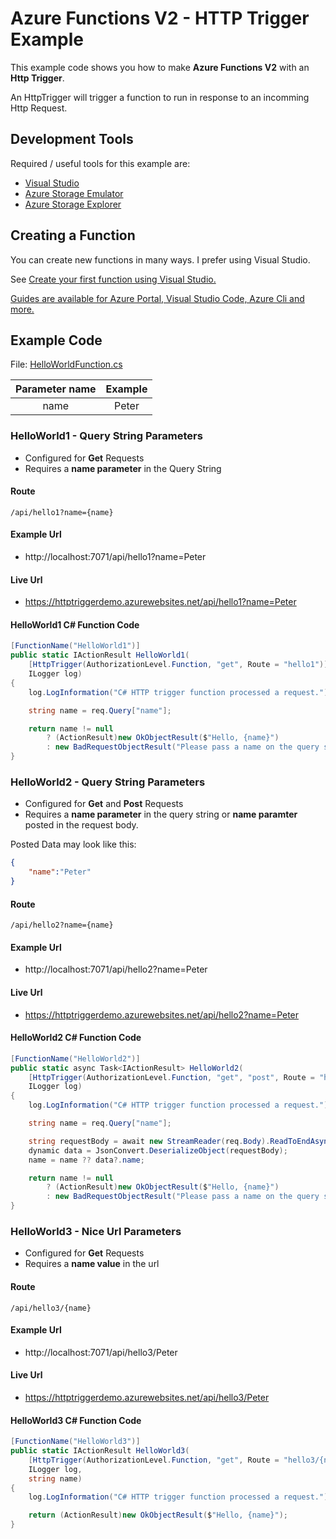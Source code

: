 ﻿# Azure Functions V2 - HTTP Trigger Example


This example code shows you how to make **Azure Functions V2** with an **Http Trigger**.

An HttpTrigger will trigger a function to run in response to an incomming Http Request.

## Development Tools
Required / useful tools for this example are:

* [Visual Studio](https://visualstudio.microsoft.com/)
* [Azure Storage Emulator](https://docs.microsoft.com/en-us/azure/storage/common/storage-use-emulator)
* [Azure Storage Explorer](https://azure.microsoft.com/en-us/features/storage-explorer/)

## Creating a Function 

You can create new functions in many ways. I prefer using Visual Studio.

See [Create your first function using Visual Studio.](https://docs.microsoft.com/en-us/azure/azure-functions/functions-create-your-first-function-visual-studio)

[Guides are available for Azure Portal, Visual Studio Code, Azure Cli and more.](https://docs.microsoft.com/en-us/azure/azure-functions/)
 
 


## Example Code

File: [HelloWorldFunction.cs](/HelloWorldFunction.cs)


| Parameter name  |  Example  |
| :--------:| :-----:|
| name    |     Peter | 
 


### HelloWorld1 - Query String Parameters 
* Configured for **Get** Requests
* Requires a **name parameter** in the Query String

#### Route

```
/api/hello1?name={name}
```

#### Example Url
* http://localhost:7071/api/hello1?name=Peter

#### Live Url
* https://httptriggerdemo.azurewebsites.net/api/hello1?name=Peter

#### HelloWorld1 C# Function Code

```c#
[FunctionName("HelloWorld1")]
public static IActionResult HelloWorld1(
    [HttpTrigger(AuthorizationLevel.Function, "get", Route = "hello1")] HttpRequest req,
    ILogger log)
{
    log.LogInformation("C# HTTP trigger function processed a request.");

    string name = req.Query["name"];

    return name != null
        ? (ActionResult)new OkObjectResult($"Hello, {name}")
        : new BadRequestObjectResult("Please pass a name on the query string or in the request body");
}
```

### HelloWorld2 - Query String Parameters
* Configured for **Get** and **Post** Requests
* Requires a **name parameter** in the query string or **name paramter** posted in the request body.

Posted Data may look like this:
```json
{
    "name":"Peter"
}
```

#### Route

```
/api/hello2?name={name}
```

#### Example Url

* http://localhost:7071/api/hello2?name=Peter


#### Live Url

* https://httptriggerdemo.azurewebsites.net/api/hello2?name=Peter

#### HelloWorld2 C# Function Code

```c#
[FunctionName("HelloWorld2")]
public static async Task<IActionResult> HelloWorld2(
    [HttpTrigger(AuthorizationLevel.Function, "get", "post", Route = "hello2")] HttpRequest req,
    ILogger log)
{
    log.LogInformation("C# HTTP trigger function processed a request.");

    string name = req.Query["name"];

    string requestBody = await new StreamReader(req.Body).ReadToEndAsync();
    dynamic data = JsonConvert.DeserializeObject(requestBody);
    name = name ?? data?.name;

    return name != null
        ? (ActionResult)new OkObjectResult($"Hello, {name}")
        : new BadRequestObjectResult("Please pass a name on the query string or in the request body");
}
```

### HelloWorld3 - Nice Url Parameters

* Configured for **Get** Requests
* Requires a **name value** in the url
 
#### Route

```
/api/hello3/{name}
```

#### Example Url

* http://localhost:7071/api/hello3/Peter

#### Live Url

* https://httptriggerdemo.azurewebsites.net/api/hello3/Peter

#### HelloWorld3 C# Function Code

```c#
[FunctionName("HelloWorld3")]
public static IActionResult HelloWorld3(
    [HttpTrigger(AuthorizationLevel.Function, "get", Route = "hello3/{name}")] HttpRequest req,
    ILogger log,
    string name)
{
    log.LogInformation("C# HTTP trigger function processed a request.");

    return (ActionResult)new OkObjectResult($"Hello, {name}");
}
```

 
